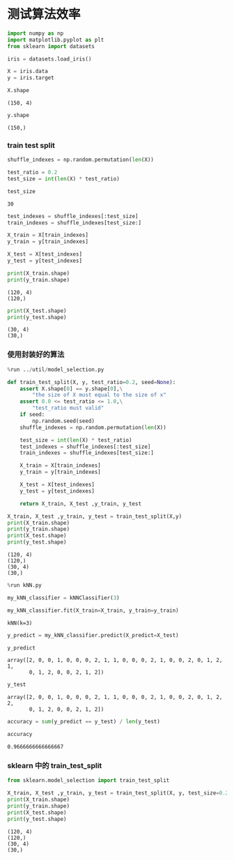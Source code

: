 
# 测试算法效率


```python
import numpy as np
import matplotlib.pyplot as plt
from sklearn import datasets
```


```python
iris = datasets.load_iris()
```


```python
X = iris.data
y = iris.target
```


```python
X.shape
```




    (150, 4)




```python
y.shape
```




    (150,)



### train test split


```python
shuffle_indexes = np.random.permutation(len(X))
```


```python
test_ratio = 0.2
test_size = int(len(X) * test_ratio)
```


```python
test_size
```




    30




```python
test_indexes = shuffle_indexes[:test_size]
train_indexes = shuffle_indexes[test_size:]
```


```python
X_train = X[train_indexes]
y_train = y[train_indexes]
```


```python
X_test = X[test_indexes]
y_test = y[test_indexes]
```


```python
print(X_train.shape)
print(y_train.shape)
```

    (120, 4)
    (120,)
    


```python
print(X_test.shape)
print(y_test.shape)
```

    (30, 4)
    (30,)
    

### 使用封装好的算法


```python
%run ../util/model_selection.py

def train_test_split(X, y, test_ratio=0.2, seed=None):
    assert X.shape[0] == y.shape[0],\
        "the size of X must equal to the size of x"
    assert 0.0 <= test_ratio <= 1.0,\
        "test_ratio must valid"
    if seed:
        np.random.seed(seed)
    shuffle_indexes = np.random.permutation(len(X))

    test_size = int(len(X) * test_ratio)
    test_indexes = shuffle_indexes[:test_size]
    train_indexes = shuffle_indexes[test_size:]

    X_train = X[train_indexes]
    y_train = y[train_indexes]

    X_test = X[test_indexes]
    y_test = y[test_indexes]

    return X_train, X_test ,y_train, y_test
```


```python
X_train, X_test ,y_train, y_test = train_test_split(X,y)
print(X_train.shape)
print(y_train.shape)
print(X_test.shape)
print(y_test.shape)
```

    (120, 4)
    (120,)
    (30, 4)
    (30,)
    


```python
%run kNN.py
```


```python
my_kNN_classifier = kNNClassifier(3)
```


```python
my_kNN_classifier.fit(X_train=X_train, y_train=y_train)
```




    kNN(k=3)




```python
y_predict = my_kNN_classifier.predict(X_predict=X_test)
```


```python
y_predict
```




    array([2, 0, 0, 1, 0, 0, 0, 2, 1, 1, 0, 0, 0, 2, 1, 0, 0, 2, 0, 1, 2, 1,
           0, 1, 2, 0, 0, 2, 1, 2])




```python
y_test
```




    array([2, 0, 0, 1, 0, 0, 0, 2, 1, 1, 0, 0, 0, 2, 1, 0, 0, 2, 0, 1, 2, 2,
           0, 1, 2, 0, 0, 2, 1, 2])




```python
accuracy = sum(y_predict == y_test) / len(y_test)
```


```python
accuracy
```




    0.9666666666666667



### sklearn 中的 train_test_split


```python
from sklearn.model_selection import train_test_split
```


```python
X_train, X_test ,y_train, y_test = train_test_split(X, y, test_size=0.2, random_state=666)
print(X_train.shape)
print(y_train.shape)
print(X_test.shape)
print(y_test.shape)
```

    (120, 4)
    (120,)
    (30, 4)
    (30,)
    
